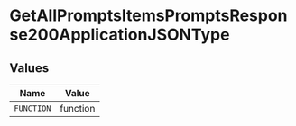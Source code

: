 # GetAllPromptsItemsPromptsResponse200ApplicationJSONType


## Values

| Name       | Value      |
| ---------- | ---------- |
| `FUNCTION` | function   |